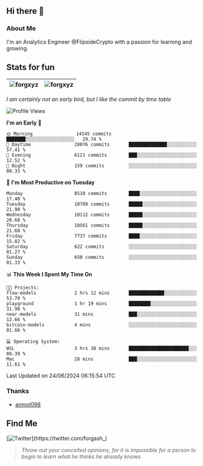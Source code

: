 ## Hi there 👋

### About Me

I'm an Analytics Engineer @FlipsideCrypto with a passion for learning and growing.
  
## Stats for fun

| <img align="center" src="https://github-readme-streak-stats.herokuapp.com/?user=forgxyz&theme=tokyonight" alt="forgxyz" /> | <img align="center" src="https://github-readme-stats.vercel.app/api?username=forgxyz&theme=tokyonight&show_icons=true" alt="forgxyz" /> |
| ------------- |------------- |

*I am certainly not an early bird, but I like the commit by time table*  

<!--START_SECTION:waka-->
![Profile Views](http://img.shields.io/badge/Profile%20Views-0-blue)

**I'm an Early 🐤** 

```text
🌞 Morning                14545 commits       ███████░░░░░░░░░░░░░░░░░░   29.74 % 
🌆 Daytime                28076 commits       ██████████████░░░░░░░░░░░   57.41 % 
🌃 Evening                6121 commits        ███░░░░░░░░░░░░░░░░░░░░░░   12.52 % 
🌙 Night                  159 commits         ░░░░░░░░░░░░░░░░░░░░░░░░░   00.33 % 
```
📅 **I'm Most Productive on Tuesday** 

```text
Monday                   8510 commits        ████░░░░░░░░░░░░░░░░░░░░░   17.40 % 
Tuesday                  10709 commits       █████░░░░░░░░░░░░░░░░░░░░   21.90 % 
Wednesday                10112 commits       █████░░░░░░░░░░░░░░░░░░░░   20.68 % 
Thursday                 10561 commits       █████░░░░░░░░░░░░░░░░░░░░   21.60 % 
Friday                   7737 commits        ████░░░░░░░░░░░░░░░░░░░░░   15.82 % 
Saturday                 622 commits         ░░░░░░░░░░░░░░░░░░░░░░░░░   01.27 % 
Sunday                   650 commits         ░░░░░░░░░░░░░░░░░░░░░░░░░   01.33 % 
```


📊 **This Week I Spent My Time On** 

```text
🐱‍💻 Projects: 
flow-models              2 hrs 12 mins       █████████████░░░░░░░░░░░░   53.70 % 
playground               1 hr 19 mins        ████████░░░░░░░░░░░░░░░░░   31.98 % 
near-models              31 mins             ███░░░░░░░░░░░░░░░░░░░░░░   12.66 % 
bitcoin-models           4 mins              ░░░░░░░░░░░░░░░░░░░░░░░░░   01.66 % 

💻 Operating System: 
WSL                      3 hrs 38 mins       ██████████████████████░░░   88.39 % 
Mac                      28 mins             ███░░░░░░░░░░░░░░░░░░░░░░   11.61 % 
```


 Last Updated on 24/06/2024 06:15:54 UTC
<!--END_SECTION:waka-->

### Thanks
 - [anmol098](https://github.com/anmol098/waka-readme-stats/)
  
## Find Me
[![Twitter](https://img.shields.io/twitter/url/https/twitter.com/forgash_.svg?style=social&label=Follow%20%40forgash_)](https://twitter.com/forgash_)


> *Throw out your conceited opinions, for it is impossible for a person to begin to learn what he thinks he already knows.* 
